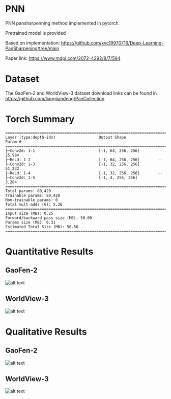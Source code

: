 # PNN

PNN pansharpenning method implemented in pytorch. 

Pretrained model is provided

Based on implementation: https://github.com/xyc19970716/Deep-Learning-PanSharpening/tree/main

Paper link: https://www.mdpi.com/2072-4292/8/7/594

# Dataset

The GaoFen-2 and WorldView-3 dataset download links can be found in https://github.com/liangjiandeng/PanCollection

# Torch Summary

```
==========================================================================================
Layer (type:depth-idx)                   Output Shape              Param #
==========================================================================================
├─Conv2d: 1-1                            [-1, 64, 256, 256]        25,984
├─ReLU: 1-2                              [-1, 64, 256, 256]        --
├─Conv2d: 1-3                            [-1, 32, 256, 256]        51,232
├─ReLU: 1-4                              [-1, 32, 256, 256]        --
├─Conv2d: 1-5                            [-1, 4, 256, 256]         3,204
==========================================================================================
Total params: 80,420
Trainable params: 80,420
Non-trainable params: 0
Total mult-adds (G): 5.26
==========================================================================================
Input size (MB): 0.25
Forward/backward pass size (MB): 50.00
Params size (MB): 0.31
Estimated Total Size (MB): 50.56
==========================================================================================
```
# Quantitative Results
## GaoFen-2

![alt text](https://github.com/nickdndndn/PNN/blob/main/results/Figure.png?raw=true)


## WorldView-3

![alt text](https://github.com/nickdndndn/PNN/blob/main/results/Figure.png?raw=true)

# Qualitative Results
## GaoFen-2

![alt text](https://github.com/nickdndndn/PNN/blob/main/results/Images.png?raw=true)

## WorldView-3

![alt text](https://github.com/nickdndndn/PNN/blob/main/results/Images.png?raw=true)
